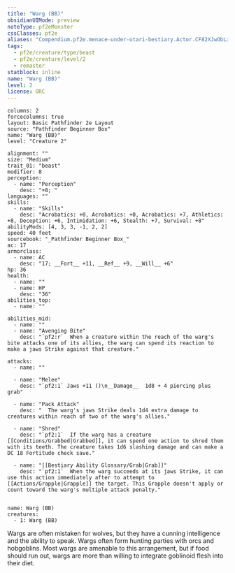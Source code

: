 ```yaml
---
title: "Warg (BB)"
obsidianUIMode: preview
noteType: pf2eMonster
cssClasses: pf2e
aliases: "Compendium.pf2e.menace-under-otari-bestiary.Actor.CF82XJwObLx0TPnV" 
tags:
  - pf2e/creature/type/beast
  - pf2e/creature/level/2
  - remaster
statblock: inline
name: "Warg (BB)"
level: 2
license: ORC
---
```


```statblock
columns: 2
forcecolumns: true
layout: Basic Pathfinder 2e Layout
source: "Pathfinder Beginner Box"
name: "Warg (BB)"
level: "Creature 2"

alignment: ""
size: "Medium"
trait_01: "beast"
modifier: 8
perception:
  - name: "Perception"
    desc: "+8; "
languages: ""
skills:
  - name: "Skills"
    desc: "Acrobatics: +0, Acrobatics: +0, Acrobatics: +7, Athletics: +8, Deception: +6, Intimidation: +6, Stealth: +7, Survival: +8"
abilityMods: [4, 3, 3, -1, 2, 2]
speed: 40 feet
sourcebook: "_Pathfinder Beginner Box_"
ac: 17
armorclass:
  - name: AC
    desc: "17; __Fort__ +11, __Ref__ +9, __Will__ +6"
hp: 36
health:
  - name: ""
  - name: HP
    desc: "36"
abilities_top:
  - name: ""

abilities_mid:
  - name: ""
  - name: "Avenging Bite"
    desc: "`pf2:r`  When a creature within the reach of the warg's bite attacks one of its allies, the warg can spend its reaction to make a jaws Strike against that creature."

attacks:
  - name: ""

  - name: "Melee"
    desc: "`pf2:1` Jaws +11 ()\n__Damage__  1d8 + 4 piercing plus grab"

  - name: "Pack Attack"
    desc: "  The warg's jaws Strike deals 1d4 extra damage to creatures within reach of two of the warg's allies."

  - name: "Shred"
    desc: "`pf2:1`  If the warg has a creature [[Conditions/Grabbed|Grabbed]], it can spend one action to shred them with its teeth. The creature takes 1d6 slashing damage and can make a DC 18 Fortitude check save."

  - name: "[[Bestiary Ability Glossary/Grab|Grab]]"
    desc: "`pf2:1`  When the warg succeeds at its jaws Strike, it can use this action immediately after to attempt to [[Actions/Grapple|Grapple]] the target. This Grapple doesn't apply or count toward the warg's multiple attack penalty."
 
```

```encounter-table
name: Warg (BB)
creatures:
  - 1: Warg (BB)
```



Wargs are often mistaken for wolves, but they have a cunning intelligence and the ability to speak. Wargs often form hunting parties with orcs and hobgoblins. Most wargs are amenable to this arrangement, but if food should run out, wargs are more than willing to integrate goblinoid flesh into their diet.
